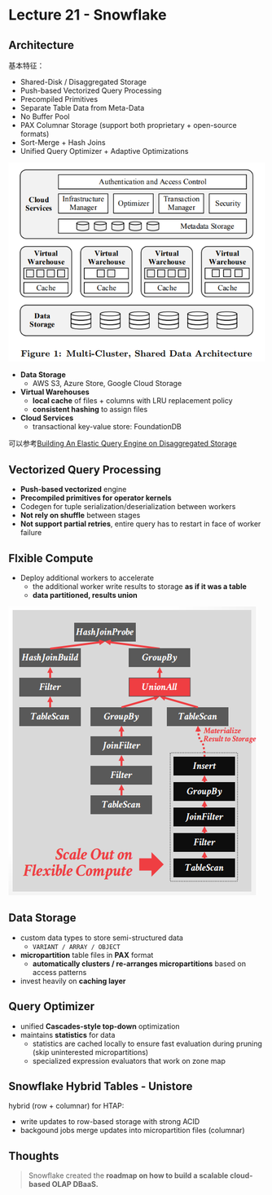 # Lecture 21 - Snowflake

## Architecture

基本特征：

- Shared-Disk / Disaggregated Storage
- Push-based Vectorized Query Processing
- Precompiled Primitives
- Separate Table Data from Meta-Data
- No Buffer Pool
- PAX Columnar Storage (support both proprietary + open-source formats)
- Sort-Merge + Hash Joins
- Unified Query Optimizer + Adaptive Optimizations

![arch](images/sf01.png)

- **Data Storage**
  - AWS S3, Azure Store, Google Cloud Storage
- **Virtual Warehouses**
  - **local cache** of files + columns with LRU replacement policy
  - **consistent hashing** to assign files
- **Cloud Services**
  - transactional key-value store: FoundationDB

可以参考[Building An Elastic Query Engine on Disaggregated Storage](Query_Engine_on_Disaggregated_Storage.md)

## Vectorized Query Processing

- **Push-based vectorized** engine
- **Precompiled primitives for operator kernels**
- Codegen for tuple serialization/deserialization between workers
- **Not rely on shuffle** between stages
- **Not support partial retries**, entire query has to restart in face of worker failure

## Flxible Compute

- Deploy additional workers to accelerate
  - the additional worker write results to storage **as if it was a table**
  - **data partitioned, results union**

![21.01](images/21.01.png)

## Data Storage

- custom data types to store semi-structured data
  - `VARIANT / ARRAY / OBJECT`
- **micropartition** table files in **PAX** format
  - **automatically clusters / re-arranges micropartitions** based on access patterns
- invest heavily on **caching layer**

## Query Optimizer

- unified **Cascades-style top-down** optimization
- maintains **statistics** for data
  - statistics are cached locally to ensure fast evaluation during pruning (skip uninterested micropartitions)
  - specialized expression evaluators that work on zone map

## Snowflake Hybrid Tables - Unistore

hybrid (row + columnar) for HTAP:

- write updates to row-based storage with strong ACID
- backgound jobs merge updates into micropartition files (columnar)

## Thoughts

> Snowflake created the **roadmap on how to build a scalable cloud-based OLAP DBaaS.**
